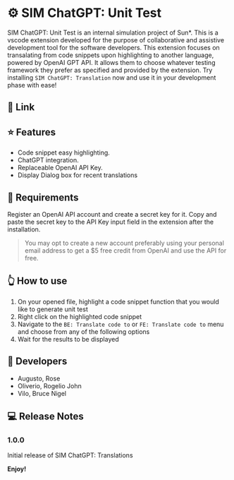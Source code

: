 # ⚙️ SIM ChatGPT: Unit Test

SIM ChatGPT: Unit Test is an internal simulation project of Sun\*. This is a vscode extension developed for the purpose of collaborative and assistive development tool for the software developers. This extension focuses on transalating from code snippets upon highlighting to another language, powered by OpenAI GPT API. It allows them to choose whatever testing framework they prefer as specified and provided by the extension. Try installing `SIM ChatGPT: Translation` now and use it in your development phase with ease!

## 🔗 Link


## ⭐ Features

- Code snippet easy highlighting.
- ChatGPT integration.
- Replaceable OpenAI API Key.
- Display Dialog box for recent translations

## 🔑 Requirements

Register an OpenAI API account and create a secret key for it. Copy and paste the secret key to the API Key input field in the extension after the installation.

> You may opt to create a new account preferably using your personal email address to get a $5 free credit from OpenAI and use the API for free.

## 👆 How to use

1. On your opened file, highlight a code snippet function that you would like to generate unit test
2. Right click on the highlighted code snippet
3. Navigate to the `BE: Translate code to` or `FE: Translate code to` menu and choose from any of the following options
4. Wait for the results to be displayed

## 👤 Developers

- Augusto, Rose
- Oliverio, Rogelio John
- Vilo, Bruce Nigel

## 💻 Release Notes

### 1.0.0

Initial release of SIM ChatGPT: Translations

**Enjoy!**
